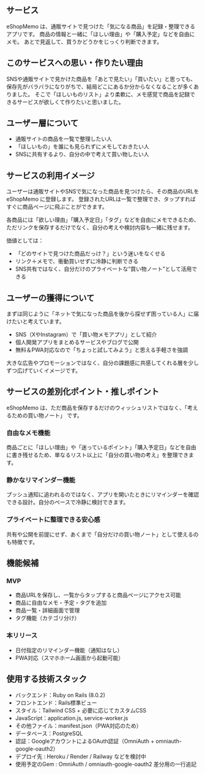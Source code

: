 ## サービス
eShopMemo は、通販サイトで見つけた「気になる商品」を記録・整理できるアプリです。 
商品の情報と一緒に「ほしい理由」や「購入予定」などを自由にメモ。 
あとで見返して、買うかどうかをじっくり判断できます。 

## このサービスへの思い・作りたい理由 
SNSや通販サイトで見かけた商品を「あとで見たい」「買いたい」と思っても、保存先がバラバラになりがちで、結局どこにあるか分からなくなることが多くありました。 
そこで「ほしいものリスト」より柔軟に、メモ感覚で商品を記録できるサービスが欲しくて作りたいと思いました。 

## ユーザー層について 
- 通販サイトの商品を一覧で整理したい人 
- 「ほしいもの」を誰にも見られずにメモしておきたい人 
- SNSに共有するより、自分の中で考えて買い物したい人

## サービスの利用イメージ 
ユーザーは通販サイトやSNSで気になった商品を見つけたら、その商品のURLを eShopMemo に登録します。 
登録されたURLは一覧で整理でき、タップすればすぐに商品ページに飛ぶことができます。 

各商品には「欲しい理由」「購入予定日」「タグ」などを自由にメモできるため、 
ただリンクを保存するだけでなく、自分の考えや検討内容も一緒に残せます。 
 
価値としては： 
 
- 「どのサイトで見つけた商品だっけ？」という迷いをなくせる 
- リンク＋メモで、衝動買いせずに冷静に判断できる 
- SNS共有ではなく、自分だけのプライベートな“買い物ノート”として活用できる 

## ユーザーの獲得について 
まずは同じように「ネットで気になった商品を後から探せず困っている人」に届けたいと考えています。 

- SNS（XやInstagram）で「買い物メモアプリ」として紹介 
- 個人開発アプリをまとめるサービスやブログで公開 
- 無料＆PWA対応なので「ちょっと試してみよう」と思える手軽さを強調 

大きな広告やプロモーションではなく、自分の課題感に共感してくれる層を少しずつ広げていくイメージです。 

## サービスの差別化ポイント・推しポイント 
eShopMemo は、ただ商品を保存するだけのウィッシュリストではなく、「考えるための買い物ノート」 です。 

### 自由なメモ機能 
商品ごとに「ほしい理由」や「迷っているポイント」「購入予定日」などを自由に書き残せるため、単なるリスト以上に「自分の買い物の考え」を整理できます。 

### 静かなリマインダー機能 
プッシュ通知に追われるのではなく、アプリを開いたときにリマインダーを確認できる設計。自分のペースで冷静に検討できます。 

### プライベートに整理できる安心感 
共有や公開を前提にせず、あくまで「自分だけの買い物ノート」として使えるのも特徴です。 

## 機能候補 
### MVP 
- 商品URLを保存し、一覧からタップすると商品ページにアクセス可能 
- 商品に自由なメモ・予定・タグを追加 
- 商品一覧・詳細画面で管理 
- タグ機能（カテゴリ分け） 

### 本リリース 
- 日付指定のリマインダー機能（通知はなし） 
- PWA対応（スマホホーム画面から起動可能） 

## 使用する技術スタック 
- バックエンド：Ruby on Rails (8.0.2) 
- フロントエンド：Rails標準ビュー 
- スタイル：Tailwind CSS + 必要に応じてカスタムCSS 
- JavaScript：application.js, service-worker.js 
- その他ファイル：manifest.json（PWA対応のため） 
- データベース：PostgreSQL 
- 認証：GoogleアカウントによるOAuth認証（OmniAuth +  omniauth-google-oauth2） 
- デプロイ先 : Heroku / Render / Railway などを検討中 
- 使用予定のGem : OmniAuth / omniauth-google-oauth2 差分用の一行追記
